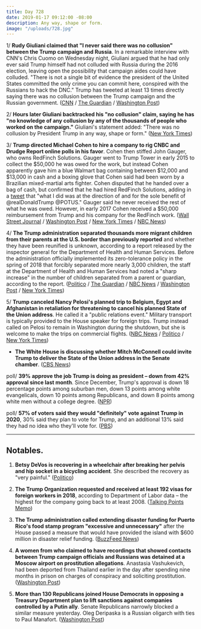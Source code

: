 ```yaml
---
title: Day 728
date: 2019-01-17 09:12:00 -08:00
description: Any way, shape or form.
image: "/uploads/728.jpg"
---
```


1/ **Rudy Giuliani claimed that "I never said there was no collusion" between the Trump campaign and Russia**. In a remarkable interview with CNN's Chris Cuomo on Wednesday night, Giuliani argued that he had only ever said Trump himself had not colluded with Russia during the 2016 election, leaving open the possibility that campaign aides could have colluded. "There is not a single bit of evidence the president of the United States committed the only crime you can commit here, conspired with the Russians to hack the DNC." Trump has tweeted at least 13 times directly saying there was no collusion between the Trump campaign and the Russian government. ([CNN](https://www.cnn.com/2019/01/16/politics/rudy-giuliani-cnntv/index.html) / [The Guardian](https://www.theguardian.com/us-news/2019/jan/17/rudy-giuliani-i-never-said-there-was-no-collusion-by-trump-campaign) / [Washington Post](https://www.washingtonpost.com/nation/2019/01/17/rudy-giuliani-says-i-never-said-there-was-no-collusion-between-trump-campaign-russia/))

2/ **Hours later Giuliani backtracked his "no collusion" claim, saying he has "no knowledge of any collusion by any of the thousands of people who worked on the campaign."** Giuliani's statement added: "There was no collusion by President Trump in any way, shape or form." ([New York Times](https://www.nytimes.com/2019/01/17/us/politics/giuliani-collusion.html))

3/ **Trump directed Michael Cohen to hire a company to rig CNBC and Drudge Report online polls in his favor**. Cohen then stiffed John Gauger, who owns RedFinch Solutions. Gauger went to Trump Tower in early 2015 to collect the $50,000 he was owed for the work, but instead Cohen apparently gave him a blue Walmart bag containing between $12,000 and $13,000 in cash and a boxing glove that Cohen said had been worn by a Brazilian mixed-martial arts fighter. Cohen disputed that he handed over a bag of cash, but confirmed that he had hired RedFinch Solutions, adding in a [tweet](https://twitter.com/MichaelCohen212/status/1085900900835778560) that "what I did was at the direction of and for the sole benefit of @realDonaldTrump @POTUS." Gauger said he never received the rest of what he was owed. However, in early 2017 Cohen received a $50,000 reimbursement from Trump and his company for the RedFinch work. ([Wall Street Journal](https://www.wsj.com/articles/poll-rigging-for-trump-and-creating-womenforcohen-one-it-firms-work-order-11547722801) / [Washington Post](https://www.washingtonpost.com/politics/michael-cohen-does-not-dispute-report-that-he-paid-tech-firm-to-rig-polls-for-trump/2019/01/17/1078856a-1a64-11e9-9ebf-c5fed1b7a081_story.html) / [New York Times](https://www.nytimes.com/2019/01/17/us/politics/cohen-polls-trump.html) / [NBC News](https://www.nbcnews.com/politics/donald-trump/michael-cohen-says-he-paid-tech-firm-rig-online-polls-n959746))

4/ **The Trump administration separated thousands more migrant children from their parents at the U.S. border than previously reported** and whether they have been reunified is unknown, according to a report released by the inspector general for the Department of Health and Human Services. Before the administration officially implemented its zero-tolerance policy in the spring of 2018 that forcibly separated more nearly 3,000 children, the staff at the Department of Health and Human Services had noted a "sharp increase" in the number of children separated from a parent or guardian, according to the report. ([Politico](https://www.politico.com/story/2019/01/17/report-trump-administration-migrants-1093242) / [The Guardian](https://www.theguardian.com/us-news/2019/jan/17/trump-family-separations-report-latest-news-zero-tolerance-policy-immigrant-children) / [NBC News](https://www.nbcnews.com/politics/immigration/thousands-more-migrant-kids-separated-parents-under-trump-previously-reported-n959791) / [Washington Post](https://www.washingtonpost.com/local/immigration/2019/01/17/c05f51e6-19c6-11e9-8813-cb9dec761e73_story.html) / [New York Times](https://www.nytimes.com/2019/01/17/us/family-separation-trump-administration-migrants.html))

5/ **Trump canceled Nancy Pelosi's planned trip to Belgium, Egypt and Afghanistan in retaliation for threatening to cancel his planned State of the Union address**. He called it a "public relations event." Military transport is typically provided to the House speaker for foreign trips. Trump instead called on Pelosi to remain in Washington during the shutdown, but she is welcome to make the trips on commercial flights. ([NBC News](https://www.nbcnews.com/politics/immigration/pelosi-jabs-trump-maybe-he-thinks-it-s-ok-not-n959841) / [Politico](https://www.politico.com/story/2019/01/17/trump-pelosi-letter-1108470) / [New York Times](https://www.nytimes.com/2019/01/17/us/politics/trump-pelosi-letter-trip.html))

* **The White House is discussing whether Mitch McConnell could invite Trump to deliver the State of the Union address in the Senate chamber**. ([CBS News](https://www.cbsnews.com/news/white-house-officials-discuss-whether-mcconnell-can-invite-trump-for-state-of-the-union-address/))

poll/ **39% approve the job Trump is doing as president – down from 42% approval since last month**. Since December, Trump's approval is down 18 percentage points among suburban men, down 13 points among white evangelicals, down 10 points among Republicans, and down 8 points among white men without a college degree. ([NPR](https://www.npr.org/2019/01/17/685539207/poll-trump-approval-down-slips-with-base))

poll/ **57% of voters said they would "definitely" vote against Trump in 2020**, 30% said they plan to vote for Trump, and an additional 13% said they had no idea who they'll vote for. ([PBS](https://www.pbs.org/newshour/politics/57-percent-of-voters-say-they-wont-support-trump-in-2020))

---

## Notables.

1. **Betsy DeVos is recovering in a wheelchair after breaking her pelvis and hip socket in a bicycling accident**. She described the recovery as "very painful." ([Politico](https://www.politico.com/story/2019/01/17/devos-bicycle-accident-wheelchair-1108564))

2. **The Trump Organization requested and received at least 192 visas for foreign workers in 2018**, according to Department of Labor data – the highest for the company going back to at least 2008. ([Talking Points Memo](https://talkingpointsmemo.com/muckraker/donald-trump-companies-foreign-worker-visas))

3. **The Trump administration called extending disaster funding for Puerto Rico's food stamp program "excessive and unnecessary"** after the House passed a measure that would have provided the island with $600 million in disaster relief funding. ([BuzzFeed News](https://www.buzzfeednews.com/article/nidhiprakash/trump-food-stamps-puerto-rico-shutdown))

4. **A women from who claimed to have recordings that showed contacts between Trump campaign officials and Russians was detained at a Moscow airport on prostitution allegations**. Anastasia Vashukevich, had been deported from Thailand earlier in the day after spending nine months in prison on charges of conspiracy and soliciting prostitution. ([Washington Post](https://www.washingtonpost.com/world/europe/model-who-claimed-us-russian-collusion-tape-arrested-in-moscow-on-prostitution-charges/2019/01/17/97a65db2-1a66-11e9-b8e6-567190c2fd08_story.html))

5. **More than 130 Republicans joined House Democrats in opposing a Treasury Department plan to lift sanctions against companies controlled by a Putin ally**. Senate Republicans narrowly blocked a similar measure yesterday. Oleg Deripaska is a Russian oligarch with ties to Paul Manafort. ([Washington Post](https://www.washingtonpost.com/us-policy/2019/01/17/rebuke-trump-administration-more-than-republicans-break-ranks-oppose-treasury-plan-lift-sanctions-against-putin-ally/))